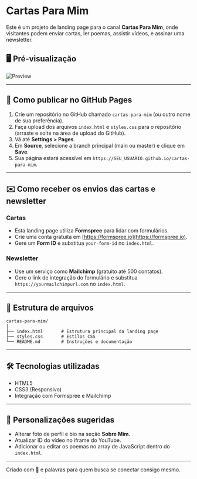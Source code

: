 # Cartas Para Mim

Este é um projeto de landing page para o canal **Cartas Para Mim**, onde visitantes podem enviar cartas, ler poemas, assistir vídeos, e assinar uma newsletter.

## 🖥 Pré-visualização
![Preview](https://via.placeholder.com/800x400)

---

## 🚀 Como publicar no GitHub Pages

1. Crie um repositório no GitHub chamado `cartas-para-mim` (ou outro nome de sua preferência).
2. Faça upload dos arquivos `index.html` e `styles.css` para o repositório (arraste e solte na área de upload do GitHub).
3. Vá até **Settings > Pages**.
4. Em **Source**, selecione a branch principal (main ou master) e clique em **Save**.
5. Sua página estará acessível em `https://SEU_USUARIO.github.io/cartas-para-mim`.

---

## ✉️ Como receber os envios das cartas e newsletter

### Cartas
- Esta landing page utiliza **Formspree** para lidar com formulários.  
- Crie uma conta gratuita em [https://formspree.io](https://formspree.io).
- Gere um **Form ID** e substitua `your-form-id` no `index.html`.

### Newsletter
- Use um serviço como **Mailchimp** (gratuito até 500 contatos).
- Gere o link de integração do formulário e substitua `https://yourmailchimpurl.com` no `index.html`.

---

## 🎨 Estrutura de arquivos
```
cartas-para-mim/
│
├── index.html       # Estrutura principal da landing page
├── styles.css       # Estilos CSS
└── README.md        # Instruções e documentação
```

---

## 🛠 Tecnologias utilizadas
- HTML5
- CSS3 (Responsivo)
- Integração com Formspree e Mailchimp

---

## 📌 Personalizações sugeridas
- Alterar foto de perfil e bio na seção **Sobre Mim**.
- Atualizar ID do vídeo no iframe do YouTube.
- Adicionar ou editar os poemas no array de JavaScript dentro do `index.html`.

---

Criado com 💌 e palavras para quem busca se conectar consigo mesmo.
